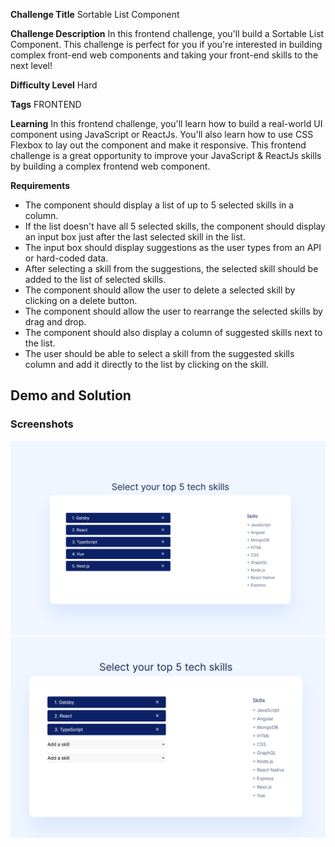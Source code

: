 



**Challenge Title**
Sortable List Component

**Challenge Description**
In this frontend challenge, you'll build a Sortable List Component. This challenge is perfect for you if you're interested in building complex front-end web components and taking your front-end skills to the next level!

**Difficulty Level**
Hard

**Tags**
FRONTEND

**Learning**
In this frontend challenge, you'll learn how to build a real-world UI component using JavaScript or ReactJs. You'll also learn how to use CSS Flexbox to lay out the component and make it responsive. This frontend challenge is a great opportunity to improve your JavaScript & ReactJs skills by building a complex frontend web component.

**Requirements**

- The component should display a list of up to 5 selected skills in a column.
- If the list doesn't have all 5 selected skills, the component should display an input box just after the last selected skill in the list.
- The input box should display suggestions as the user types from an API or hard-coded data.
- After selecting a skill from the suggestions, the selected skill should be added to the list of selected skills.
- The component should allow the user to delete a selected skill by clicking on a delete button.
- The component should allow the user to rearrange the selected skills by drag and drop.
- The component should also display a column of suggested skills next to the list.
- The user should be able to select a skill from the suggested skills column and add it directly to the list by clicking on the skill.


## Demo and Solution




### Screenshots
![Sortable List Component Screenshot](./public/filesforreadme/Screenshot%202023-11-08%20102150.png)
![Sortable List Component in Action](./public/filesforreadme/Screenshot%202023-11-08%20102214.png)

